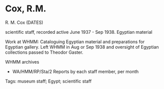 # Cox, R.M.

R. M. Cox \(DATES\)

scientific staff, recorded active June 1937 - Sep 1938. Egyptian material

Work at WHMM: Cataloguing Egyptian material and preparations for Egyptian gallery. Left WHMM in Aug or Sep 1938 and oversight of Egyptian collections passed to Theodor Gaster.

WHMM archives

* WA/HMM/RP/Sta/2  Reports by each staff member, per month

Tags: museum staff; Egypt; scientific staff

